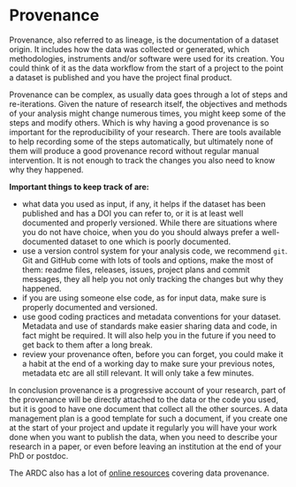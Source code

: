 # Provenance

Provenance, also referred to as lineage, is the documentation of a dataset origin. It includes how the data was collected or generated, which methodologies, instruments and/or software were used for its creation. You could think of it as the data workflow from the start of a project to the point a dataset is published and you have the project final product.

Provenance can be complex, as usually data goes through a lot of steps and re-iterations. Given the nature of research itself, the objectives and methods of your analysis might change numerous times, you might keep some of the steps and modify others. Which is why having a good provenance is so important for the reproducibility of your research. There are tools available to help recording some of the steps automatically, but ultimately none of them will produce a good provenance record without regular manual intervention. It is not enough to track the changes you also need to know why they happened.  

**Important things to keep track of are:**

* what data you used as input, if any, it helps if the dataset has been published and has a DOI you can refer to, or it is at least well documented and properly versioned. While there are situations where you do not have choice, when you do you should always prefer a well-documented dataset to one which is poorly documented.
* use a version control system for your analysis code, we recommend `git`. Git and GitHub come with lots of tools and options, make the most of them: readme files, releases, issues, project plans and commit messages, they all help you not only tracking the changes but why they happened.
* if you are using someone else code, as for input data, make sure is properly documented and versioned.
* use good coding practices and metadata conventions for your dataset. Metadata and use of standards make easier sharing data and code, in fact might be required. It will also help you in the future if you need to get back to them after a long break.
* review your provenance often, before you can forget, you could make it a habit at the end of a working day to make sure your previous notes, metadata etc are all still relevant. It will only take a few minutes.

In conclusion provenance is a progressive account of your research, part of the provenance will be directly attached to the data or the code you used, but it is good to have one document that collect all the other sources. A data management plan is a good template for such a document, if you create one at the start of your project and update it regularly you will have your work done when you want to publish the data, when you need to describe your research in a paper, or even before leaving an institution at the end of your PhD or postdoc.

The ARDC also has a lot of [online resources](https://ardc.edu.au/resources/working-with-data/data-provenance/) covering data provenance.
